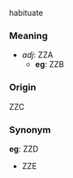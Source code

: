habituate
### Meaning
+ _adj_: ZZA
    + __eg__: ZZB

### Origin

ZZC

### Synonym

__eg__: ZZD

+ ZZE


